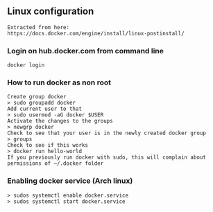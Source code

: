 
## Linux configuration
    Extracted from here:
    https://docs.docker.com/engine/install/linux-postinstall/

### Login on hub.docker.com from command line
    docker login

### How to run docker as non root
    Create group docker
    > sudo groupadd docker
    Add current user to that 
    > sudo usermod -aG docker $USER
    Activate the changes to the groups
    > newgrp docker
    Check to see that your user is in the newly created docker group
    > groups
    Check to see if this works
    > docker run hello-world
    If you previously run docker with sudo, this will complain about permissions of ~/.docker folder

### Enabling docker service (Arch linux)
    > sudos systemctl enable docker.service
    > sudos systemctl start docker.service
